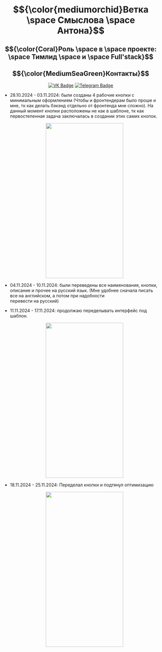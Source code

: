 <div align = "center">
  
# $${\color{mediumorchid}Ветка \space Смыслова \space Антона}$$
<!-- ## $${\color{lightblue}Здесь \space будет \space отображена \space проделанная \space мною \space работа}$ -->
## $${\color{Coral}Роль \space в \space проекте: \space Тимлид \space и \space Full'stack}$$


<div align="center">
  
## $${\color{MediumSeaGreen}Контакты}$$
[![VK Badge](https://img.shields.io/badge/VK-%40anthony__winchester-blue?style=for-the-badge&logo=vk)](https://vk.com/anthony_winchester)
[![Telegram Badge](https://img.shields.io/badge/Telegram-%40anthony__winchester-blue?style=for-the-badge&logo=telegram)](https://t.me/anthony_winchester)

</div>
</div>

<div>
  
- 28.10.2024 - 03.11.2024: были созданы 4 рабочие кнопки с минимальным оформлением (Чтобы и фронтендерам было проше и мне, тк как делать бэкэнд отдельно от фронтенда мне сложно). На      данный момент кнопки расположены не как в шаблоне, тк как первостепенная задача заключалась в создании этих самих кнопок.

  <div align = "center">

  <img src = "https://res.craft.do/user/full/b6c93108-d581-6846-eab3-18300fa896a6/doc/a509f6c3-277d-9d39-203d-b5d5d69a1663/ad1c0c99-540c-4b76-8a13-6eae123bdf76" width = "250" height =     "500">

  </div>
  
- 04.11.2024 - 10.11.2024: были переведены все наименования, кнопки, описание и прочее на русский язык. (Мне удобнее сначала писать все на английском, а потом при надобности       
    перевести на русский)
  
- 11.11.2024 - 17.11.2024: продолжаю переделывать интерфейс под шаблон.
  <div align = "center">
    
  <img src = "https://res.craft.do/user/full/b6c93108-d581-6846-eab3-18300fa896a6/doc/a509f6c3-277d-9d39-203d-b5d5d69a1663/E83818F9-F341-43D2-AADD-A0165D667872_2/KmjuD9ZclRzmJPWyA885rMRF1t9AFr2oyvXe3ye1Qhgz/Screenshot%202024-11-16%20at%206.17.12PM.png" width = "250" height = "500">

  </div>

- 18.11.2024 - 25.11.2024: Переделал кнопки и подтянул оптимизацию
  <div align = "center">

  <img src = "https://docs.craft.do/editor/d/b6c93108-d581-6846-eab3-18300fa896a6/a509f6c3-277d-9d39-203d-b5d5d69a1663?s=QJjeoGpg4axFBBGUgFPzFV866ezDwM45cj75vuuHqgqh" width ="250" height = "500">
  
</div>
